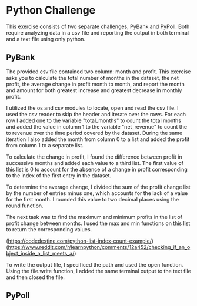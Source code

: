 # Python Challenge #

This exercise consists of two separate challenges, PyBank and PyPoll. Both require analyzing data in a csv file and reporting the output in both terminal and a text file using only python. 

## PyBank ##

The provided csv file contained two column: month and profit. This exercise asks you to calculate the total number of months in the dataset, the net profit, the average change in profit month to month, and report the month and amount for both greatest increase and greatest decrease in monthly profit. 

I utilized the os and csv modules to locate, open and read the csv file. I used the csv reader to skip the header and iterate over the rows. For each row I added one to the variable "total_months" to count the total months and added the value in column 1 to the variable "net_revenue" to count the to revenue over the time period covered by the dataset. During the same iteration I also added the month from column 0 to a list and added the profit from column 1 to a separate list. 

To calculate the change in profit, I found the difference between profit in successive months and added each value to a third list. The first value of this list is 0 to account for the absence of a change in profit corresponding to the index of the first entry in the dataset.

To determine the average change, I divided the sum of the profit change list by the number of entries minus one, which accounts for the lack of a value for the first month. I rounded this value to two decimal places using the round function.

The next task was to find the maximum and minimum profits in the list of profit change between months. I used the max and min functions on this list to return the corresponding values. 

(https://codedestine.com/python-list-index-count-example/)
(https://www.reddit.com/r/learnpython/comments/12a452/checking_if_an_object_inside_a_list_meets_a/)


To write the output file, I specificed the path and used the open function. Using the file.write function, I added the same terminal output to the text file and then closed the file. 











## PyPoll ##


 
